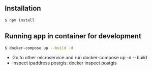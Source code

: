 ## Installation

```bash
$ npm install
```

## Running app in container for development

```bash
$ docker-compose up --build -d
```

- Go to other microservice and run docker-compose up -d --build
- Inspect ipaddress postgis: docker inspect postgis
